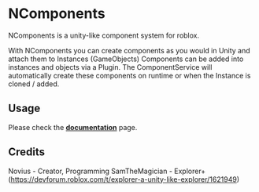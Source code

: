 # NComponents
NComponents is a unity-like component system for roblox.

With NComponents you can create components as you would in Unity and attach them to Instances (GameObjects)
Components can be added into instances and objects via a Plugin. The ComponentService will automatically create these components on runtime or when the Instance is cloned / added.

## Usage
Please check the <b>[documentation](https://pwncc.github.io/NComponents/)</b> page.


## Credits

Novius - Creator, Programming
SamTheMagician - Explorer+ (https://devforum.roblox.com/t/explorer-a-unity-like-explorer/1621949)

